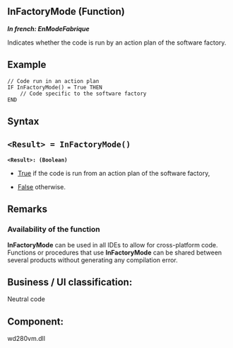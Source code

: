 


## InFactoryMode (Function)

***In french: EnModeFabrique***



<a name="XUse"></a>
<a name="Use"></a>
<a name="description"></a>
Indicates whether the code is run by an action plan of the software factory. 


<a name="Example1"></a>
<a name="sample_code"></a>

## Example


```wl
// Code run in an action plan 
IF InFactoryMode() = True THEN
	// Code specific to the software factory
END
```

<a name="XSYNTAX"></a>

## Syntax
<a name="SYNTAX1"></a>

`<Result> = InFactoryMode()`
---

**`<Result>: (Boolean)`**



- <u><u><u><u>True</u></u></u></u> if the code is run from an action plan of the software factory, 

- <u><u><u><u>False</u></u></u></u> otherwise.






<a name="NOTE0"></a>
<a name="NOTE0_1"></a>

## Remarks


### Availability of the function
<a name="availability_the_function_ELTPARAGRAPHE000204"></a>

**InFactoryMode** can be used in all IDEs to allow for cross-platform code. Functions or procedures that use **InFactoryMode** can be shared between several products without generating any compilation error.

<a name="XComponent"></a>

## Business / UI classification:
Neutral code
## Component:
wd280vm.dll
